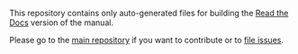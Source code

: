 This repository contains only auto-generated files for building the
[Read the Docs](https://actor-framework.readthedocs.io) version of the manual.

Please go to the [main repository](https://github.com/actor-framework/actor-framework/tree/master/doc/tex)
if you want to contribute or to
[file issues](https://github.com/actor-framework/actor-framework/issues/new).
